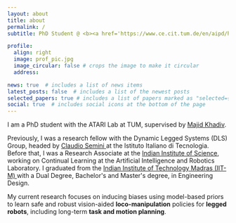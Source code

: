 ```yaml
---
layout: about
title: about
permalink: /
subtitle: PhD Student @ <b><a href='https://www.ce.cit.tum.de/en/aipd/home/'>Applied and Theoretical Aspects of Robot Intelligence (ATARI) Lab</a></b>. Munich Institute of Robotics and Machine Intelligence (<a href='https://www.mirmi.tum.de/'>MIRMI</a>). Technical University of Munich (<a href='https://www.tum.de/'>TUM</a>). 

profile:
  align: right
  image: prof_pic.jpg
  image_circular: false # crops the image to make it circular
  address: 

news: true  # includes a list of news items
latest_posts: false  # includes a list of the newest posts
selected_papers: true # includes a list of papers marked as "selected={true}"
social: true  # includes social icons at the bottom of the page
---
```


I am a PhD student with the ATARI Lab at TUM, supervised by <a href="https://www.professoren.tum.de/en/khadiv-majid">Majid Khadiv</a>. 

Previously, I was a research fellow with the Dynamic Legged Systems (DLS) Group, headed by <a href='https://dls.iit.it/people-details/-/people/claudio-semini'> Claudio Semini </a> at the Istituto Italiano di Tecnologia. Before that, I was a Research Associate at the <a href="https://iisc.ac.in"> Indian Institute of Science</a>, working on Continual Learning at the Artificial Intelligence and Robotics Laboratory. I graduated from the <a href="https://www.iitm.ac.in"> Indian Institute of Technology Madras (IIT-M) </a> with a Dual Degree, Bachelor's and Master's degree, in Engineering Design. 

My current research focuses on inducing biases using model-based priors to learn safe and robust vision-aided <b>loco-manipulation</b> policies for <b>legged robots</b>, including long-term <b>task and motion planning</b>.

